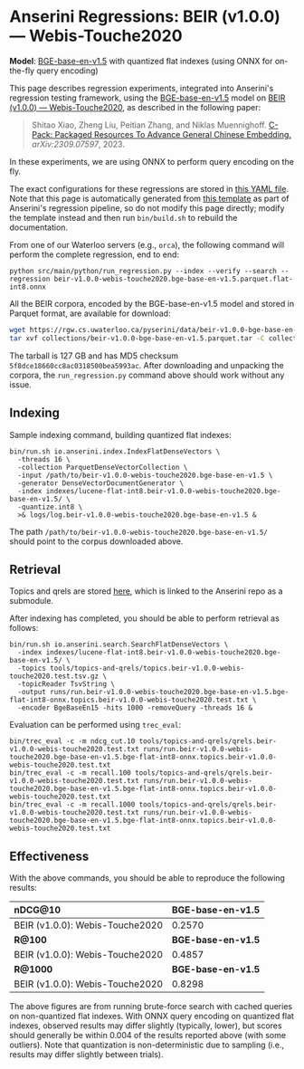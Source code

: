 # Anserini Regressions: BEIR (v1.0.0) &mdash; Webis-Touche2020

**Model**: [BGE-base-en-v1.5](https://huggingface.co/BAAI/bge-base-en-v1.5) with quantized flat indexes (using ONNX for on-the-fly query encoding)

This page describes regression experiments, integrated into Anserini's regression testing framework, using the [BGE-base-en-v1.5](https://huggingface.co/BAAI/bge-base-en-v1.5) model on [BEIR (v1.0.0) &mdash; Webis-Touche2020](http://beir.ai/), as described in the following paper:

> Shitao Xiao, Zheng Liu, Peitian Zhang, and Niklas Muennighoff. [C-Pack: Packaged Resources To Advance General Chinese Embedding.](https://arxiv.org/abs/2309.07597) _arXiv:2309.07597_, 2023.

In these experiments, we are using ONNX to perform query encoding on the fly.

The exact configurations for these regressions are stored in [this YAML file](../../src/main/resources/regression/beir-v1.0.0-webis-touche2020.bge-base-en-v1.5.parquet.flat-int8.onnx.yaml).
Note that this page is automatically generated from [this template](../../src/main/resources/docgen/templates/beir-v1.0.0-webis-touche2020.bge-base-en-v1.5.parquet.flat-int8.onnx.template) as part of Anserini's regression pipeline, so do not modify this page directly; modify the template instead and then run `bin/build.sh` to rebuild the documentation.

From one of our Waterloo servers (e.g., `orca`), the following command will perform the complete regression, end to end:

```
python src/main/python/run_regression.py --index --verify --search --regression beir-v1.0.0-webis-touche2020.bge-base-en-v1.5.parquet.flat-int8.onnx
```

All the BEIR corpora, encoded by the BGE-base-en-v1.5 model and stored in Parquet format, are available for download:

```bash
wget https://rgw.cs.uwaterloo.ca/pyserini/data/beir-v1.0.0-bge-base-en-v1.5.parquet.tar -P collections/
tar xvf collections/beir-v1.0.0-bge-base-en-v1.5.parquet.tar -C collections/
```

The tarball is 127 GB and has MD5 checksum `5f8dce18660cc8ac0318500bea5993ac`.
After downloading and unpacking the corpora, the `run_regression.py` command above should work without any issue.

## Indexing

Sample indexing command, building quantized flat indexes:

```
bin/run.sh io.anserini.index.IndexFlatDenseVectors \
  -threads 16 \
  -collection ParquetDenseVectorCollection \
  -input /path/to/beir-v1.0.0-webis-touche2020.bge-base-en-v1.5 \
  -generator DenseVectorDocumentGenerator \
  -index indexes/lucene-flat-int8.beir-v1.0.0-webis-touche2020.bge-base-en-v1.5/ \
  -quantize.int8 \
  >& logs/log.beir-v1.0.0-webis-touche2020.bge-base-en-v1.5 &
```

The path `/path/to/beir-v1.0.0-webis-touche2020.bge-base-en-v1.5/` should point to the corpus downloaded above.

## Retrieval

Topics and qrels are stored [here](https://github.com/castorini/anserini-tools/tree/master/topics-and-qrels), which is linked to the Anserini repo as a submodule.

After indexing has completed, you should be able to perform retrieval as follows:

```
bin/run.sh io.anserini.search.SearchFlatDenseVectors \
  -index indexes/lucene-flat-int8.beir-v1.0.0-webis-touche2020.bge-base-en-v1.5/ \
  -topics tools/topics-and-qrels/topics.beir-v1.0.0-webis-touche2020.test.tsv.gz \
  -topicReader TsvString \
  -output runs/run.beir-v1.0.0-webis-touche2020.bge-base-en-v1.5.bge-flat-int8-onnx.topics.beir-v1.0.0-webis-touche2020.test.txt \
  -encoder BgeBaseEn15 -hits 1000 -removeQuery -threads 16 &
```

Evaluation can be performed using `trec_eval`:

```
bin/trec_eval -c -m ndcg_cut.10 tools/topics-and-qrels/qrels.beir-v1.0.0-webis-touche2020.test.txt runs/run.beir-v1.0.0-webis-touche2020.bge-base-en-v1.5.bge-flat-int8-onnx.topics.beir-v1.0.0-webis-touche2020.test.txt
bin/trec_eval -c -m recall.100 tools/topics-and-qrels/qrels.beir-v1.0.0-webis-touche2020.test.txt runs/run.beir-v1.0.0-webis-touche2020.bge-base-en-v1.5.bge-flat-int8-onnx.topics.beir-v1.0.0-webis-touche2020.test.txt
bin/trec_eval -c -m recall.1000 tools/topics-and-qrels/qrels.beir-v1.0.0-webis-touche2020.test.txt runs/run.beir-v1.0.0-webis-touche2020.bge-base-en-v1.5.bge-flat-int8-onnx.topics.beir-v1.0.0-webis-touche2020.test.txt
```

## Effectiveness

With the above commands, you should be able to reproduce the following results:

| **nDCG@10**                                                                                                  | **BGE-base-en-v1.5**|
|:-------------------------------------------------------------------------------------------------------------|-----------|
| BEIR (v1.0.0): Webis-Touche2020                                                                              | 0.2570    |
| **R@100**                                                                                                    | **BGE-base-en-v1.5**|
| BEIR (v1.0.0): Webis-Touche2020                                                                              | 0.4857    |
| **R@1000**                                                                                                   | **BGE-base-en-v1.5**|
| BEIR (v1.0.0): Webis-Touche2020                                                                              | 0.8298    |

The above figures are from running brute-force search with cached queries on non-quantized flat indexes.
With ONNX query encoding on quantized flat indexes, observed results may differ slightly (typically, lower), but scores should generally be within 0.004 of the results reported above (with some outliers).
Note that quantization is non-deterministic due to sampling (i.e., results may differ slightly between trials).
